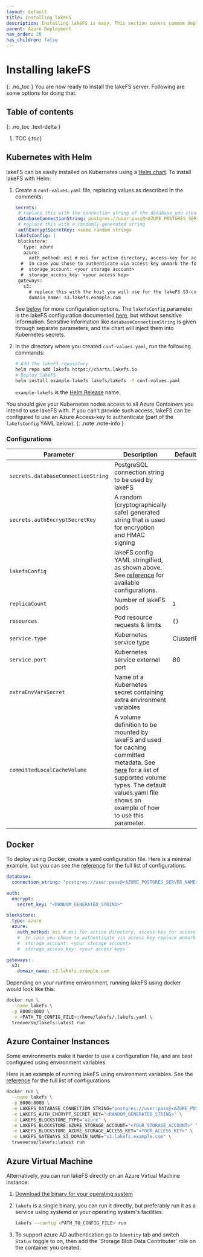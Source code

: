 ```yaml
---
layout: default
title: Installing lakeFS
description: Installing lakeFS is easy. This section covers commom deployment options for installing lakeFS.
parent: Azure Deployment
nav_order: 20
has_children: false
---
```


# Installing lakeFS
{: .no_toc }
You are now ready to install the lakeFS server. Following are some options for doing that.

## Table of contents
{: .no_toc .text-delta }

1. TOC
{:toc}

## Kubernetes with Helm

lakeFS can be easily installed on Kubernetes using a [Helm chart](https://github.com/treeverse/charts/tree/master/charts/lakefs).
To install lakeFS with Helm:
1. Create a `conf-values.yaml` file, replacing values as described in the comments:
 
    ```yaml
   secrets:
     # replace this with the connection string of the database you created in a previous step:
     databaseConnectionString: postgres://user:pass@<AZURE_POSTGRES_SERVER_NAME>...
     # replace this with a randomly-generated string
     authEncryptSecretKey: <some random string>
   lakefsConfig: |
     blockstore:
       type: azure
       azure:
         auth_method: msi # msi for active directory, access-key for access key 
      #  In case you chose to authenticate via access key unmark the following rows and insert the values from the previous step 
      #  storage_account: <your storage account>
      #  storage_access_key: <your access key>
     gateways:
       s3:
         # replace this with the host you will use for the lakeFS S3-compatible endpoint:
         domain_name: s3.lakefs.example.com
    ```
   
    See [below](#configurations) for more configuration options. The `lakefsConfig` parameter is the lakeFS configuration documented [here](https://docs.lakefs.io/reference/configuration.html), but without sensitive information.
    Sensitive information like `databaseConnectionString` is given through separate parameters, and the chart will inject them into Kubernetes secrets.
        
1. In the directory where you created `conf-values.yaml`, run the following commands:

    ```bash
    # Add the lakeFS repository
    helm repo add lakefs https://charts.lakefs.io
    # Deploy lakeFS
    helm install example-lakefs lakefs/lakefs -f conf-values.yaml
    ```

    `example-lakefs` is the [Helm Release](https://helm.sh/docs/intro/using_helm/#three-big-concepts) name.

You should give your Kubernetes nodes access to all Azure Containers you intend to use lakeFS with.
If you can't provide such access, lakeFS can be configured to use an Azure Access-key to authenticate (part of the `lakefsConfig` YAML below).
{: .note .note-info }

### Configurations

| **Parameter**                               | **Description**                                                                                            | **Default** |
|---------------------------------------------|------------------------------------------------------------------------------------------------------------|-------------|
|`secrets.databaseConnectionString`|PostgreSQL connection string to be used by lakeFS||
|`secrets.authEncryptSecretKey`|A random (cryptographically safe) generated string that is used for encryption and HMAC signing||
| `lakefsConfig`                              | lakeFS config YAML stringified, as shown above. See [reference](../reference/configuration.md) for available configurations.                                                               |             |
| `replicaCount`                              | Number of lakeFS pods                                                                                      | `1`         |
| `resources`                                 | Pod resource requests & limits                                                                             | `{}`        |
| `service.type`                              | Kubernetes service type                                                                                    | ClusterIP   |
| `service.port`                              | Kubernetes service external port                                                                           | 80          |
| `extraEnvVarsSecret`                        | Name of a Kubernetes secret containing extra environment variables                                                    |             |
| `committedLocalCacheVolume` | A volume definition to be mounted by lakeFS and used for caching committed metadata. See [here](https://kubernetes.io/docs/concepts/storage/volumes/#volume-types) for a list of supported volume types. The default values.yaml file shows an example of how to use this parameter. |

## Docker
To deploy using Docker, create a yaml configuration file.
Here is a minimal example, but you can see the [reference](../reference/configuration.md) for the full list of configurations.

```yaml
database:
  connection_string: "postgres://user:pass@<AZURE_POSTGRES_SERVER_NAME>..."

auth:
  encrypt:
    secret_key: "<RANDOM_GENERATED_STRING>"

blockstore:
  type: azure
  azure:
    auth_method: msi # msi for active directory, access-key for access key 
    #  In case you chose to authenticate via access key replace unmark the following rows and insert the values from the previous step 
    #  storage_account: <your storage account>
    #  storage_access_key: <your access key>

gateways:
  s3:
    domain_name: s3.lakefs.example.com
```

Depending on your runtime environment, running lakeFS using docker would look like this:

```sh
docker run \
  --name lakefs \
  -p 8000:8000 \
  -v <PATH_TO_CONFIG_FILE>:/home/lakefs/.lakefs.yaml \
  treeverse/lakefs:latest run
```

## Azure Container Instances

Some environments make it harder to use a configuration file, and are best configured using environment variables.

Here is an example of running lakeFS using environment variables. See the [reference](../reference/configuration.md#using-environment-variables) for the full list of configurations.

```sh
docker run \
  --name lakefs \
  -p 8000:8000 \
  -e LAKEFS_DATABASE_CONNECTION_STRING="postgres://user:pass@<AZURE_POSTGRES_SERVER_NAME>..." \
  -e LAKEFS_AUTH_ENCRYPT_SECRET_KEY="<RANDOM_GENERATED_STRING>" \
  -e LAKEFS_BLOCKSTORE_TYPE="azure" \
  -e LAKEFS_BLOCKSTORE_AZURE_STORAGE_ACCOUNT="<YOUR_STORAGE_ACCOUNT>" \
  -e LAKEFS_BLOCKSTORE_AZURE_STORAGE_ACCESS_KEY="<YOUR_ACCESS_KEY>" \
  -e LAKEFS_GATEWAYS_S3_DOMAIN_NAME="s3.lakefs.example.com" \
  treeverse/lakefs:latest run
```

## Azure Virtual Machine 

Alternatively, you can run lakeFS directly on an Azure Virtual Machine instance:

1. [Download the binary for your operating system](../downloads.md)
2. `lakefs` is a single binary, you can run it directly, but preferably run it as a service using systemd or your operating system's facilities.

   ```bash
   lakefs --config <PATH_TO_CONFIG_FILE> run
   ``` 
3. To support azure AD authentication go to `Identity` tab and switch `Status` toggle to on, then add the `Storage Blob Data Contributer' role on the container you created.
